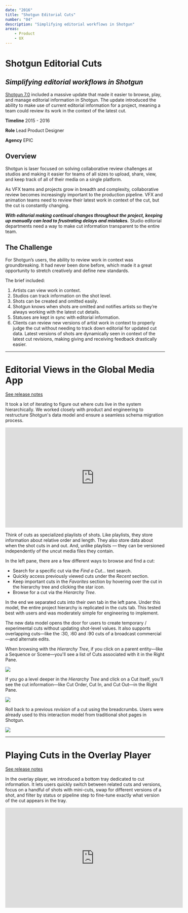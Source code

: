 ```yaml
---
date: "2016"
title: "Shotgun Editorial Cuts"
number: "04"
description: "Simplifying editorial workflows in Shotgun"
areas:
    - Product
    - UX
---
```


# Shotgun Editorial Cuts

## *Simplifying editorial workflows in Shotgun*

[Shotgun 7.0](https://support.shotgunsoftware.com/hc/en-us/articles/220062367-7-0-Release-Notes) included a massive update that made it easier to browse, play, and manage editorial information in Shotgun. The update introduced the ability to make use of current editorial information for a project, meaning a team could review its work in the context of the latest cut.

**Timeline**
2015 - 2016

**Role**
Lead Product Designer

**Agency**
EPIC


## Overview

Shotgun is laser focused on solving collaborative review challenges at studios and making it easier for teams of all sizes to upload, share, view, and keep track of all of their media on a single platform.

As VFX teams and projects grow in breadth and complexity, collaborative review becomes increasingly important to the production pipeline. VFX and animation teams need to review their latest work in context of the cut, but the cut is constantly changing.

***With editorial making continual changes throughout the project, keeping up manually can lead to frustrating delays and mistakes.*** Studio editorial departments need a way to make cut information transparent to the entire team.


## The Challenge

For Shotgun’s users, the ability to review work in context was groundbreaking. It had never been done before, which made it a great opportunity to stretch creatively and define new standards.

The brief included:


1. Artists can view work in context.
2. Studios can track information on the shot level.
3. Shots can be created and omitted easily.
4. Shotgun knows when shots are omitted and notifies artists so they’re always working with the latest cut details.
5. Statuses are kept in sync with editorial information.
6. Clients can review new versions of artist work in context to properly judge the cut without needing to track down editorial for updated cut data. Latest versions of shots are dynamically seen in context of the latest cut revisions, making giving and receiving feedback drastically easier.



---- 
# Editorial Views in the Global Media App

[See release notes](https://support.shotgunsoftware.com/hc/en-us/articles/222879367-Browsing-Cuts)

It took a lot of iterating to figure out where cuts live in the system hierarchically. We worked closely with product and engineering to restructure Shotgun's data model and ensure a seamless schema migration process.


<iframe width="560" height="315" src="https://www.youtube-nocookie.com/embed/04ixUrUwrIE?rel=0&amp;controls=0&amp;showinfo=0" frameborder="0" allow="autoplay; encrypted-media" allowfullscreen></iframe>

Think of cuts as specialized playlists of shots. Like playlists, they store information about relative order and length. They also store data about when the shot cuts in and out. And, unlike playlists — they can be versioned independently of the uncut media files they contain.

In the left pane, there are a few different ways to browse and find a cut:

- Search for a specific cut via the *Find a Cut...* text search.
- Quickly access previously viewed cuts under the *Recent* section.
- Keep important cuts in the *Favorites* section by hovering over the cut in the hierarchy tree and clicking the star icon.
- Browse for a cut via the *Hierarchy Tree.*

In the end we separated cuts into their own tab in the left pane. Under this model, the entire project hierarchy is replicated in the cuts tab. This tested best with users and was moderately simple for engineering to implement.

The new data model opens the door for users to create temporary / experimental cuts without updating shot-level values. It also supports overlapping cuts—like the :30, :60 and :90 cuts of a broadcast commercial—and alternate edits.

When browsing with the *Hierarchy Tree*, if you click on a parent entity—like a Sequence or Scene—you'll see a list of Cuts associated with it in the Right Pane.

![](https://support.shotgunsoftware.com/hc/en-us/article_attachments/210027748/7_0_gma_cut_view_v01.jpg)


If you go a level deeper in the *Hierarchy Tree* and click on a Cut itself, you'll see the cut information—like Cut Order, Cut In, and Cut Out—in the Right Pane.

![](https://support.shotgunsoftware.com/hc/en-us/article_attachments/210027768/7_0_gma_cut_item_view_v01.jpg)


Roll back to a previous *revision* of a cut using the breadcrumbs. Users were already used to this interaction model from traditional shot pages in Shotgun.

![](https://support.shotgunsoftware.com/hc/en-us/article_attachments/210027788/7_0_gma_nav_chain.jpg)



---- 
# Playing Cuts in the Overlay Player

[See release notes](https://www.youtube.com/watch?v=04ixUrUwrIE)

In the overlay player, we introduced a bottom tray dedicated to cut information. It lets users quickly switch between related cuts and versions, focus on a handful of shots with mini-cuts, swap for different versions of a shot, and filter by status or pipeline step to fine-tune exactly what version of the cut appears in the tray.

<iframe width="560" height="315" src="https://www.youtube-nocookie.com/embed/3HQdTbncIVQ?rel=0&amp;controls=0&amp;showinfo=0" frameborder="0" allow="autoplay; encrypted-media" allowfullscreen></iframe>
